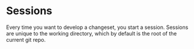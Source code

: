 



# Sessions

Every time you want to develop a changeset, you start a session. Sessions are
unique to the working directory, which by default is the root of the current
git repo.
